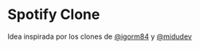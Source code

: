 # Spotify Clone

Idea inspirada por los clones de [@igorm84](https://github.com/igorm84/spotify-astro-transitions) y [@midudev](https://github.com/midudev/spotify-twitch-clone)

